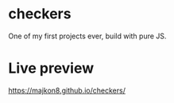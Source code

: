 # checkers
One of my first projects ever, build with pure JS.
# Live preview
https://majkon8.github.io/checkers/
